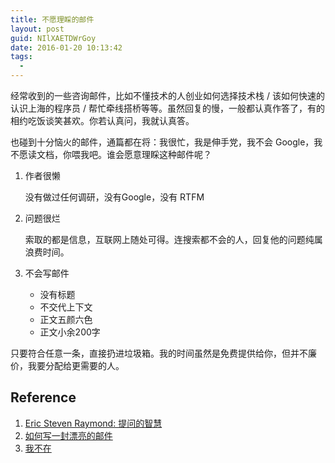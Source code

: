 ```yaml
---
title: 不愿理睬的邮件
layout: post
guid: NIlXAETDWrGoy
date: 2016-01-20 10:13:42
tags:
  - 
---
```


经常收到的一些咨询邮件，比如不懂技术的人创业如何选择技术栈 / 该如何快速的认识上海的程序员 / 帮忙牵线搭桥等等。虽然回复的慢，一般都认真作答了，有的相约吃饭谈笑甚欢。你若认真问，我就认真答。

也碰到十分恼火的邮件，通篇都在将：我很忙，我是伸手党，我不会 Google，我不愿读文档，你喂我吧。谁会愿意理睬这种邮件呢？


1. 作者很懒

    没有做过任何调研，没有Google，没有 RTFM

2. 问题很烂

    索取的都是信息，互联网上随处可得。连搜索都不会的人，回复他的问题纯属浪费时间。

3. 不会写邮件
    * 没有标题
    * 不交代上下文
    * 正文五颜六色
    * 正文小余200字

只要符合任意一条，直接扔进垃圾箱。我的时间虽然是免费提供给你，但并不廉价，我要分配给更需要的人。


## Reference

1. [Eric Steven Raymond: 提问的智慧](https://ruby-china.org/topics/24325)
2. [如何写一封漂亮的邮件](http://mednoter.com/How-to-write-email.html)
3. [我不在](http://mednoter.com/busy.html)
